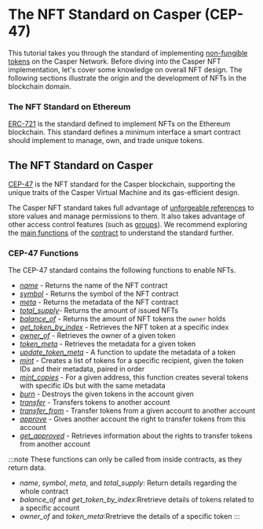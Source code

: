 # The NFT Standard on Casper (CEP-47)

This tutorial takes you through the standard of implementing [non-fungible tokens](/docs/glossary/N#non-fungible-token) on the Casper Network. Before diving into the Casper NFT implementation, let's cover some knowledge on overall NFT design. The following sections illustrate the origin and the development of NFTs in the blockchain domain.

### The NFT Standard on Ethereum
[ERC-721](https://eips.ethereum.org/EIPS/eip-721) is the standard defined to implement NFTs on the Ethereum blockchain. This standard defines a minimum interface a smart contract should implement to manage, own, and trade unique tokens. 

## The NFT Standard on Casper
[CEP-47](https://github.com/casper-ecosystem/casper-nft-cep47) is the NFT standard for the Casper blockchain, supporting the unique traits of the Casper Virtual Machine and its gas-efficient design. 

The Casper NFT standard takes full advantage of [unforgeable references](/docs/design/uref) to store values and manage permissions to them. It also takes advantage of other access control features (such as [groups](/docs/glossary/G#groups)). We recommend exploring the [main functions](../cep47/#cep-47-function-types) of the [contract](https://github.com/casper-ecosystem/casper-nft-cep47/blob/master/cep47/bin/cep47_token.rs) to understand the standard further.

### CEP-47 Functions
The CEP-47 standard contains the following functions to enable NFTs.  

- [*name*](https://github.com/casper-ecosystem/casper-nft-cep47/blob/09b40b0caf4cfc6f73d1e5f7d5b9c868228f7621/cep47/bin/cep47_token.rs#L44-L47) - Returns the name of the NFT contract
- [*symbol*](https://github.com/casper-ecosystem/casper-nft-cep47/blob/09b40b0caf4cfc6f73d1e5f7d5b9c868228f7621/cep47/bin/cep47_token.rs#L50-L53) - Returns the symbol of the NFT contract
- [*meta*](https://github.com/casper-ecosystem/casper-nft-cep47/blob/09b40b0caf4cfc6f73d1e5f7d5b9c868228f7621/cep47/bin/cep47_token.rs#L56-L59) - Returns the metadata of the NFT contract
- [*total_supply*](https://github.com/casper-ecosystem/casper-nft-cep47/blob/09b40b0caf4cfc6f73d1e5f7d5b9c868228f7621/cep47/bin/cep47_token.rs#L62-L65)- Returns the amount of issued NFTs
- [*balance_of*](https://github.com/casper-ecosystem/casper-nft-cep47/blob/09b40b0caf4cfc6f73d1e5f7d5b9c868228f7621/cep47/bin/cep47_token.rs#L68-L72) - Returns the amount of NFT tokens the `owner` holds
- [*get_token_by_index*](https://github.com/casper-ecosystem/casper-nft-cep47/blob/09b40b0caf4cfc6f73d1e5f7d5b9c868228f7621/cep47/bin/cep47_token.rs#L75-L80) - Retrieves the NFT token at a specific index
- [*owner_of*](https://github.com/casper-ecosystem/casper-nft-cep47/blob/09b40b0caf4cfc6f73d1e5f7d5b9c868228f7621/cep47/bin/cep47_token.rs#L83-L87) - Retrieves the owner of a given token
- [*token_meta*](https://github.com/casper-ecosystem/casper-nft-cep47/blob/09b40b0caf4cfc6f73d1e5f7d5b9c868228f7621/cep47/bin/cep47_token.rs#L90-L94) - Retrieves the metadata for a given token
- [*update_token_meta*](https://github.com/casper-ecosystem/casper-nft-cep47/blob/09b40b0caf4cfc6f73d1e5f7d5b9c868228f7621/cep47/bin/cep47_token.rs#L97-L103) -  A function to update the metadata of a token
- [*mint*](https://github.com/casper-ecosystem/casper-nft-cep47/blob/09b40b0caf4cfc6f73d1e5f7d5b9c868228f7621/cep47/bin/cep47_token.rs#L106-L113) - Creates a list of tokens for a specific recipient, given the token IDs and their metadata, paired in order
- [*mint_copies*](https://github.com/casper-ecosystem/casper-nft-cep47/blob/09b40b0caf4cfc6f73d1e5f7d5b9c868228f7621/cep47/bin/cep47_token.rs#L116-L124) - For a given address, this function creates several tokens with specific IDs but with the same metadata
- [*burn*](https://github.com/casper-ecosystem/casper-nft-cep47/blob/09b40b0caf4cfc6f73d1e5f7d5b9c868228f7621/cep47/bin/cep47_token.rs#L127-L133) - Destroys the given tokens in the account given
- [*transfer*](https://github.com/casper-ecosystem/casper-nft-cep47/blob/09b40b0caf4cfc6f73d1e5f7d5b9c868228f7621/cep47/bin/cep47_token.rs#L136-L142) - Transfers tokens to another account
- [*transfer_from*](https://github.com/casper-ecosystem/casper-nft-cep47/blob/09b40b0caf4cfc6f73d1e5f7d5b9c868228f7621/cep47/bin/cep47_token.rs#L145-L152) - Transfer tokens from a given account to another account
- [*approve*](https://github.com/casper-ecosystem/casper-nft-cep47/blob/09b40b0caf4cfc6f73d1e5f7d5b9c868228f7621/cep47/bin/cep47_token.rs#L155-L161) - Gives another account the right to transfer tokens from this account
- [*get_approved*](https://github.com/casper-ecosystem/casper-nft-cep47/blob/09b40b0caf4cfc6f73d1e5f7d5b9c868228f7621/cep47/bin/cep47_token.rs#L164-L169) - Retrieves information about the rights to transfer tokens from another account

:::note
These functions can only be called from inside contracts, as they return data.
- *name*, *symbol*, *meta*, and *total_supply*: Return details regarding the whole contract
- *balance_of* and *get_token_by_index*:Rretrieve details of tokens related to a specific account
- *owner_of* and *token_meta*:Rretrieve the details of a specific token
:::

